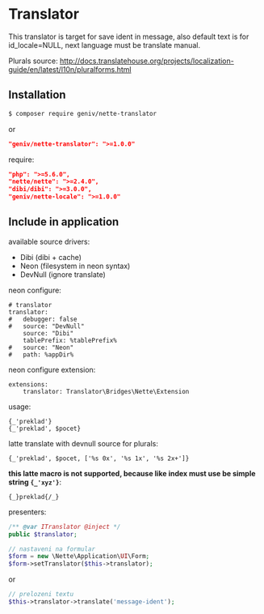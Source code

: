 Translator
==========

This translator is target for save ident in message, also default text is for id_locale=NULL, 
next language must be translate manual.

Plurals source: http://docs.translatehouse.org/projects/localization-guide/en/latest/l10n/pluralforms.html

Installation
------------

```sh
$ composer require geniv/nette-translator
```
or
```json
"geniv/nette-translator": ">=1.0.0"
```

require:
```json
"php": ">=5.6.0",
"nette/nette": ">=2.4.0",
"dibi/dibi": ">=3.0.0",
"geniv/nette-locale": ">=1.0.0"
```

Include in application
----------------------

available source drivers:
- Dibi (dibi + cache)
- Neon (filesystem in neon syntax)
- DevNull (ignore translate)

neon configure:
```neon
# translator
translator:
#   debugger: false
#   source: "DevNull"
    source: "Dibi"
    tablePrefix: %tablePrefix%
#   source: "Neon"
#   path: %appDir%
```

neon configure extension:
```neon
extensions:
    translator: Translator\Bridges\Nette\Extension
```

usage:
```latte
{_'preklad'}
{_'preklad', $pocet}
```

latte translate with devnull source for plurals:
```latte
{_'preklad', $pocet, ['%s 0x', '%s 1x', '%s 2x+']}
```

**this latte macro is not supported, because like index must use be simple string `{_'xyz'}`**:
```latte
{_}preklad{/_}
```

presenters:
```php
/** @var ITranslator @inject */
public $translator;

// nastaveni na formular
$form = new \Nette\Application\UI\Form;
$form->setTranslator($this->translator);
```
or
```php
// prelozeni textu
$this->translator->translate('message-ident');
```
